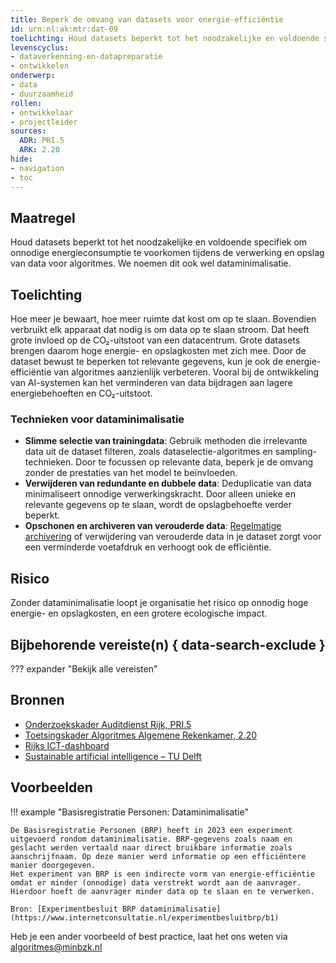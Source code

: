 ```yaml
---
title: Beperk de omvang van datasets voor energie-efficiëntie
id: urn:nl:ak:mtr:dat-09
toelichting: Houd datasets beperkt tot het noodzakelijke en voldoende specifiek om onnodige energieconsumptie te voorkomen tijdens de verwerking en opslag van data voor algoritmes.
levenscyclus:
- dataverkenning-en-datapreparatie
- ontwikkelen
onderwerp:  
- data  
- duurzaamheid
rollen:  
- ontwikkelaar
- projectleider
sources:
  ADR: PRI.5
  ARK: 2.20
hide:  
- navigation  
- toc  
---
```


<!-- Let op! onderstaande regel met 'tags' niet weghalen! Deze maakt automatisch de knopjes op basis van de metadata  -->
<!-- tags -->

## Maatregel
Houd datasets beperkt tot het noodzakelijke en voldoende specifiek om onnodige energieconsumptie te voorkomen tijdens de verwerking en opslag van data voor algoritmes. We noemen dit ook wel dataminimalisatie.

## Toelichting
Hoe meer je bewaart, hoe meer ruimte dat kost om op te slaan. Bovendien verbruikt elk apparaat dat nodig is om data op te slaan stroom. Dat heeft grote invloed op de CO₂-uitstoot van een datacentrum.
Grote datasets brengen daarom hoge energie- en opslagkosten met zich mee. Door de dataset bewust te beperken tot relevante gegevens, kun je ook de energie-efficiëntie van algoritmes aanzienlijk verbeteren. Vooral bij de ontwikkeling van AI-systemen kan het verminderen van data bijdragen aan lagere energiebehoeften en CO₂-uitstoot.

### Technieken voor dataminimalisatie
- **Slimme selectie van trainingdata**: Gebruik methoden die irrelevante data uit de dataset filteren, zoals dataselectie-algoritmes en sampling-technieken. Door te focussen op relevante data, beperk je de omvang zonder de prestaties van het model te beïnvloeden.
- **Verwijderen van redundante en dubbele data**: Deduplicatie van data minimaliseert onnodige verwerkingskracht. Door alleen unieke en relevante gegevens op te slaan, wordt de opslagbehoefte verder beperkt.
- **Opschonen en archiveren van verouderde data**: [Regelmatige archivering](2-owp-09-archiveren-documenten.md) of verwijdering van verouderde data in je dataset zorgt voor een verminderde voetafdruk en verhoogt ook de efficiëntie.

## Risico
Zonder dataminimalisatie loopt je organisatie het risico op onnodig hoge energie- en opslagkosten, en een grotere ecologische impact.

## Bijbehorende vereiste(n) { data-search-exclude }
??? expander "Bekijk alle vereisten"
    <!-- list_vereisten_on_maatregelen_page -->
    
## Bronnen
- [Onderzoekskader Auditdienst Rijk, PRI.5](https://www.rijksoverheid.nl/documenten/rapporten/2023/07/11/onderzoekskader-algoritmes-adr-2023)
- [Toetsingskader Algoritmes Algemene Rekenkamer, 2.20](https://www.rekenkamer.nl/onderwerpen/algoritmes/documenten/publicaties/2024/05/15/het-toetsingskader-aan-de-slag)
- [Rijks ICT-dashboard](https://www.rijksictdashboard.nl/duurzaamheid)
- [Sustainable artificial intelligence – TU Delft](https://www.tudelft.nl/en/stories/articles/sustainable-artificial-intelligence-from-chatgpt-to-green-ai)

## Voorbeelden
!!! example "Basisregistratie Personen: Dataminimalisatie"

    De Basisregistratie Personen (BRP) heeft in 2023 een experiment uitgevoerd rondom dataminimalisatie. BRP-gegevens zoals naam en geslacht werden vertaald naar direct bruikbare informatie zoals aanschrijfnaam. Op deze manier werd informatie op een efficiëntere manier doorgegeven.
    Het experiment van BRP is een indirecte vorm van energie-efficiëntie omdat er minder (onnodige) data verstrekt wordt aan de aanvrager. Hierdoor hoeft de aanvrager minder data op te slaan en te verwerken.
        
    Bron: [Experimentbesluit BRP dataminimalisatie](https://www.internetconsultatie.nl/experimentbesluitbrp/b1)

Heb je een ander voorbeeld of best practice, laat het ons weten via [algoritmes@minbzk.nl](mailto:algoritmes@minbzk.nl)

